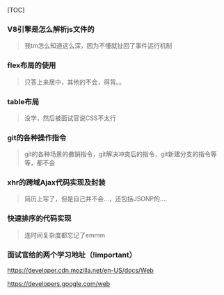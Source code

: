 [TOC]



### V8引擎是怎么解析js文件的

> 我tm怎么知道这么深，因为不懂就扯回了事件运行机制



### flex布局的使用

> 只答上来居中，其他的不会，得背。。



### table布局

> 没学，然后被面试官说CSS不太行



### git的各种操作指令

> git的各种场景的撤销指令，git解决冲突后的指令，git新建分支的指令等等，都不会



### xhr的跨域Ajax代码实现及封装

> 简历上写了，但是自己并不会...，还包括JSONP的....



### 快速排序的代码实现

> 连时间复杂度都忘记了emmm



### 面试官给的两个学习地址（!important）

https://developer.cdn.mozilla.net/en-US/docs/Web

https://developers.google.com/web